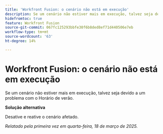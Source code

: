 ```yaml
---
title: 'Workfront Fusion: o cenário não está em execução'
description: Se um cenário não estiver mais em execução, talvez seja devido a um problema com o Horário de verão. Uma solução alternativa está disponível.
hidefromtoc: true
feature: Workfront Fusion
source-git-commit: 067fc125293bbfe30f6b8ded8ef71d440506e7eb
workflow-type: tm+mt
source-wordcount: '63'
ht-degree: 14%

---
```



# Workfront Fusion: o cenário não está em execução

Se um cenário não estiver mais em execução, talvez seja devido a um problema com o Horário de verão.

**Solução alternativa**

Desative e reative o cenário afetado.

_Relatado pela primeira vez em quarta-feira, 18 de março de 2025._
